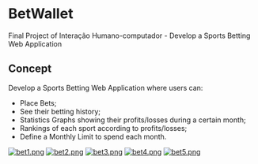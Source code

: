 # BetWallet
Final Project of Interação Humano-computador - Develop a Sports Betting Web Application

## Concept
Develop a Sports Betting Web Application where users can:
  - Place Bets;
  - See their betting history;
  - Statistics Graphs showing their profits/losses during a certain month;
  - Rankings of each sport according to profits/losses;
  - Define a Monthly Limit to spend each month.

[![bet1.png](https://i.postimg.cc/DwMGnpPY/bet1.png)](https://postimg.cc/Xr9qg8hw)
[![bet2.png](https://i.postimg.cc/HxQ80YDf/bet2.png)](https://postimg.cc/HckLdCL2)
[![bet3.png](https://i.postimg.cc/BvFjsS6X/bet3.png)](https://postimg.cc/xk0f3SL2)
[![bet4.png](https://i.postimg.cc/6p23LWCY/bet4.png)](https://postimg.cc/hXncKqyd)
[![bet5.png](https://i.postimg.cc/XJ877p07/bet5.png)](https://postimg.cc/qhNd1BR9)
